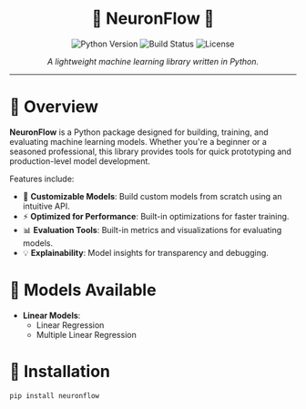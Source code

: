 <h1 align="center">🔮 NeuronFlow 🔮</h1>

<p align="center">
    <img src="https://img.shields.io/badge/python-3.x-blue.svg" alt="Python Version">
    <img src="https://img.shields.io/badge/build-passing-brightgreen.svg" alt="Build Status">
    <img src="https://img.shields.io/badge/license-MIT-lightgrey.svg" alt="License">
</p>

<p align="center"><i>A lightweight machine learning library written in Python.</i></p>

---

# 🌌 Overview

**NeuronFlow** is a Python package designed for building, training, and evaluating machine learning models. Whether you're a beginner or a seasoned professional, this library provides tools for quick prototyping and production-level model development.

Features include:
- 🧠 **Customizable Models**: Build custom models from scratch using an intuitive API.
- ⚡ **Optimized for Performance**: Built-in optimizations for faster training.
- 📊 **Evaluation Tools**: Built-in metrics and visualizations for evaluating models.
- 💡 **Explainability**: Model insights for transparency and debugging.


# 🌟 Models Available

- **Linear Models**: 
  - Linear Regression
  - Multiple Linear Regression



  

# 🚀 Installation

```bash
pip install neuronflow


